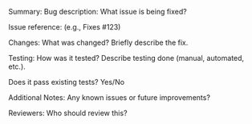 Summary:
Bug description: What issue is being fixed?

Issue reference: (e.g., Fixes #123)

Changes:
What was changed? Briefly describe the fix.

Testing:
How was it tested? Describe testing done (manual, automated, etc.).

Does it pass existing tests? Yes/No

Additional Notes:
Any known issues or future improvements?

Reviewers:
Who should review this?



